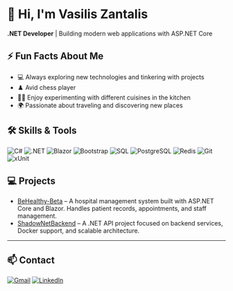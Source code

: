# 👋 Hi, I'm Vasilis Zantalis

**.NET Developer** | Building modern web applications with ASP.NET Core

## ⚡ Fun Facts About Me

- 💻 Always exploring new technologies and tinkering with projects  
- ♟️ Avid chess player  
- 👨‍🍳 Enjoy experimenting with different cuisines in the kitchen  
- 🌍 Passionate about traveling and discovering new places 

## 🛠️ Skills & Tools

![C#](https://img.shields.io/badge/-C%23-239120?logo=c-sharp&logoColor=white&style=for-the-badge)
![.NET](https://img.shields.io/badge/-.NET-512BD4?logo=dotnet&logoColor=white&style=for-the-badge)
![Blazor](https://img.shields.io/badge/-Blazor-512BD4?logo=blazor&logoColor=white&style=for-the-badge)
![Bootstrap](https://img.shields.io/badge/-Bootstrap-7952B3?logo=bootstrap&logoColor=white&style=for-the-badge)
![SQL](https://img.shields.io/badge/-SQL-CC2927?logo=microsoftsqlserver&logoColor=white&style=for-the-badge)
![PostgreSQL](https://img.shields.io/badge/-PostgreSQL-316192?logo=postgresql&logoColor=white&style=for-the-badge)
![Redis](https://img.shields.io/badge/-Redis-DC382D?logo=redis&logoColor=white&style=for-the-badge)
![Git](https://img.shields.io/badge/-Git-F05032?logo=git&logoColor=white&style=for-the-badge)
![xUnit](https://img.shields.io/badge/-xUnit-02569B?logo=xunit&logoColor=white&style=for-the-badge)

## 💻 Projects

- [BeHealthy-Beta](https://github.com/VasillisZantalis/BeHealthy-Beta) – A hospital management system built with ASP.NET Core and Blazor. Handles patient records, appointments, and staff management.
- [ShadowNetBackend](https://github.com/VasillisZantalis/ShadowNetBackend) – A .NET API project focused on backend services, Docker support, and scalable architecture.


---

## 📫 Contact

[![Gmail](https://img.shields.io/badge/-Gmail-c14438?logo=gmail&logoColor=white&style=for-the-badge)](mailto:vzantalis@gmail.com)
[![LinkedIn](https://img.shields.io/badge/-LinkedIn-0A66C2?logo=linkedin&logoColor=white&style=for-the-badge)](https://linkedin.com/in/vasiliszantalis)
